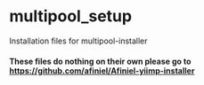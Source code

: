 # multipool_setup

Installation files for multipool-installer

#### These files do nothing on their own please go to https://github.com/afiniel/Afiniel-yiimp-installer
